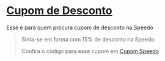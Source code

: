 # [Cupom de Desconto](https://github.com/CupomDeDesconto/Promocoes/blob/main/README.md)
Esse é para quem procura cupom de desconto na Speedo
<blockquote cite="https://asasdodesconto.com/moda-e-acessorios/sinta-se-em-forma-com-15-de-desconto-na-speedo-17054"><p>Sinta-se em forma com 15% de desconto na Speedo</p><footer>Confira o código para esse cupom em <a href="https://asasdodesconto.com/moda-e-acessorios/sinta-se-em-forma-com-15-de-desconto-na-speedo-17054">Cupom Speedo</a></footer></blockquote>